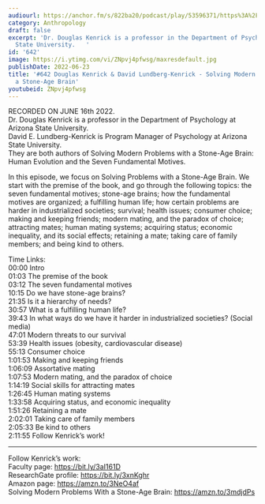 ```yaml
---
audiourl: https://anchor.fm/s/822ba20/podcast/play/53596371/https%3A%2F%2Fd3ctxlq1ktw2nl.cloudfront.net%2Fstaging%2F2022-5-16%2F45f815b8-0e97-a231-de1c-0471ab2134d5.m4a
category: Anthropology
draft: false
excerpt: 'Dr. Douglas Kenrick is a professor in the Department of Psychology at Arizona
  State University.   '
id: '642'
image: https://i.ytimg.com/vi/ZNpvj4pfwsg/maxresdefault.jpg
publishDate: 2022-06-23
title: '#642 Douglas Kenrick & David Lundberg-Kenrick - Solving Modern Problems with
  a Stone-Age Brain'
youtubeid: ZNpvj4pfwsg
---
```

<div class="timelinks">

RECORDED ON JUNE 16th 2022.  
Dr. Douglas Kenrick is a professor in the Department of Psychology at Arizona State University.   
David E. Lundberg-Kenrick is Program Manager of Psychology at Arizona State University.  
They are both authors of Solving Modern Problems with a Stone-Age Brain: Human Evolution and the Seven Fundamental Motives.

In this episode, we focus on Solving Problems with a Stone-Age Brain. We start with the premise of the book, and go through the following topics: the seven fundamental motives; stone-age brains; how the fundamental motives are organized; a fulfilling human life; how certain problems are harder in industrialized societies; survival; health issues; consumer choice; making and keeping friends; modern mating, and the paradox of choice; attracting mates; human mating systems; acquiring status; economic inequality, and its social effects; retaining a mate; taking care of family members; and being kind to others.

Time Links:  
<time>00:00</time> Intro  
<time>01:03</time> The premise of the book  
<time>03:12</time> The seven fundamental motives  
<time>10:15</time> Do we have stone-age brains?  
<time>21:35</time> Is it a hierarchy of needs?  
<time>30:57</time> What is a fulfilling human life?  
<time>39:43</time> In what ways do we have it harder in industrialized societies? (Social media)  
<time>47:01</time> Modern threats to our survival  
<time>53:39</time> Health issues (obesity, cardiovascular disease)  
<time>55:13</time> Consumer choice  
<time>1:01:53</time> Making and keeping friends  
<time>1:06:09</time> Assortative mating  
<time>1:07:53</time> Modern mating, and the paradox of choice  
<time>1:14:19</time> Social skills for attracting mates  
<time>1:26:45</time> Human mating systems  
<time>1:33:58</time> Acquiring status, and economic inequality  
<time>1:51:26</time> Retaining a mate  
<time>2:02:01</time> Taking care of family members  
<time>2:05:33</time> Be kind to others  
<time>2:11:55</time> Follow Kenrick’s work!

---

Follow Kenrick’s work:  
Faculty page: https://bit.ly/3aI161D  
ResearchGate profile: https://bit.ly/3xnKghr  
Amazon page: https://amzn.to/3NeO4af  
Solving Modern Problems With a Stone-Age Brain: https://amzn.to/3mdjdPs
</div>

